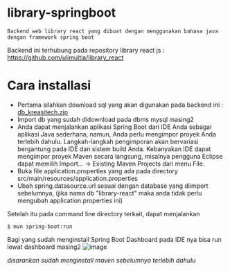 # library-springboot
`Backend web library react yang dibuat dengan menggunakan bahasa java dengan framework spring boot`

Backend ini terhubung pada repository library react js : https://github.com/ulimultia/library_react

# Cara installasi
- Pertama silahkan download sql yang akan digunakan pada backend ini :
[db_kreasitech.zip](https://github.com/alfianaf/library-springboot/files/6457541/db_kreasitech.zip)
- Import db yang sudah didownload pada dbms mysql masing2
- Anda dapat menjalankan aplikasi Spring Boot dari IDE Anda sebagai aplikasi Java sederhana, namun, Anda perlu mengimpor proyek Anda terlebih dahulu. Langkah-langkah pengimporan akan bervariasi bergantung pada IDE dan sistem build Anda. Kebanyakan IDE dapat mengimpor proyek Maven secara langsung, misalnya pengguna Eclipse dapat memilih Import…​ → Existing Maven Projects dari menu File.
- Buka file application.properties yang ada pada directory src/main/resources/application.properties
- Ubah spring.datasource.url sesuai dengan database yang diimport sebelumnya, (jika nama db "library-react" maka anda tidak perlu mengubah application.properties ini)


Setelah itu pada command line directory terkait, dapat menjalankan

```$ mvn spring-boot:run```

Bagi yang sudah menginstall Spring Boot Dashboard pada IDE nya bisa run lewat dashboard masing2
![image](https://user-images.githubusercontent.com/38254455/117782860-3af0be00-b26c-11eb-9502-bdbf8753fc5d.png)

*disarankan sudah menginstall maven sebelumnya terlebih dahulu*


